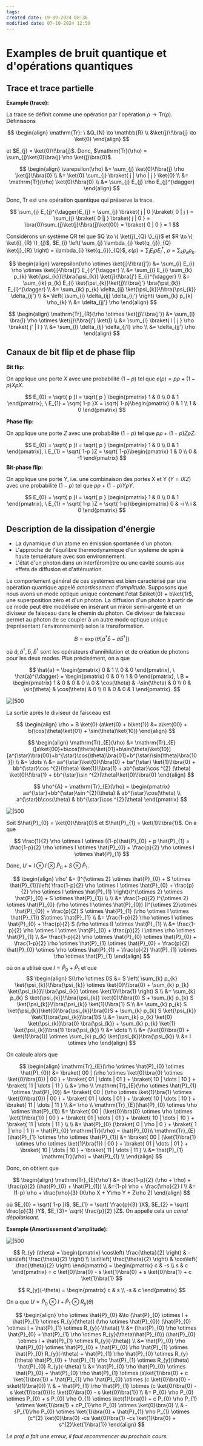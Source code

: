 ```yaml
---
tags: 
created date: 19-09-2024 08:36
modified date: 07-10-2024 12:59
---
```

# Examples de bruit quantique et d'opérations quantiques

## Trace et trace partielle

**Example (trace):** 

La trace se définit comme une opération par l'opération $\rho \to \mathrm{Tr}(\rho)$. Définissons

$$
\begin{align}
\mathrm{Tr}: \ &Q_{N} \to \mathbb{R} \\
&\ket{j}\!\bra{j} \to \ket{0}
\end{align}
$$

et $E_{j} = \ket{0}\!\bra{j}$. Donc, $\mathrm{Tr}(\rho) = \sum_{j}\ket{0}\bra{j} \rho \ket{j}\bra{0}$.

$$
\begin{align}
\varepsilon(\rho) &= \sum_{j} \ket{0}\!\bra{j} \rho \ket{j}\!\bra{0} \\
&= \ket{0} \sum_{j} \braket{ j | \rho | j } \ket{0} \\
&= \mathrm{Tr}(\rho) \ket{0}\!\bra{0} \\
&= \sum_{j} E_{j} \rho E_{j}^{\dagger}
\end{align}
$$

Donc, $\mathrm{Tr}$ est une opération quantique qui préserve la trace.

$$
\sum_{j} E_{j}^{\dagger}E_{j} = \sum_{j} \braket{ j | 0 }\braket{ 0 | j } = \sum_{j} \braket{ 0 |j  } \braket{ j | 0 } = \bra{0}\sum_{j}\ket{j}\!\bra{j}\ket{00} = \braket{ 0 | 0 } = 1
$$

Considérons un système QR tel que $Q \to \{ \ket{j}_{Q} \}_{j}$ et $R \to \{ \ket{i}_{R} \}_{j}$, $E_{i} \left( \sum_{j} \lambda_{j} \ket{q_{j}}_{Q} \ket{j}_{R} \right) = \lambda_{i} \ket{q_{i}}_{Q}$, $\varepsilon(\rho) = \sum_{i} E_{i} \rho E_{i}^{\dagger}$, $\rho = \sum_{k} p_{k} \rho_{k}$.

$$
\begin{align}
\varepsilon(\rho \otimes \ket{j}\!\bra{j'}) &= \sum_{i} E_{i} \rho \otimes \ket{j}\!\bra{j'} E_{i}^{\dagger} \\
&= \sum_{i} E_{i} \sum_{k} p_{k} \ket{\psi_{k}}\!\bra{\psi_{k}} \ket{j}\!\bra{j'} E_{i}^{\dagger} \\
&= \sum_{ik} p_{k} E_{i} \ket{\psi_{k}}\ket{j}\!\bra{j'} \bra{\psi_{k}} E_{i}^{\dagger} \\
&= \sum_{ik} p_{k} \delta_{ij} \ket{\psi_{k}}\!\bra{\psi_{k}} \delta_{ij'} \\
&= \left( \sum_{i} \delta_{ij} \delta_{ij'} \right) \sum_{k} p_{k} \rho_{k} \\
&= \delta_{jj'} \rho
\end{align}
$$

$$
\begin{align}
\mathrm{Tr}_{R}(\rho \otimes  \ket{j}\!\bra{j'}) &= \sum_{l} \bra{l} \rho \otimes \ket{j}\!\bra{j'} \ket{l} \\
&= \sum_{l} \braket{ l | j } \rho \braket{ j' | l } \\
&= \sum_{l} \delta_{lj} \delta_{j'l} \rho \\
&= \delta_{jj'} \rho
\end{align}
$$

## Canaux de bit flip et de phase flip

**Bit flip:**

On applique une porte $X$ avec une probabilité $(1-p)$ tel que $\varepsilon(\rho) = p \rho + (1-p)X\rho X$.

$$
E_{0} = \sqrt{ p }I = \sqrt{ p } \begin{pmatrix}
1 & 0 \\
0 & 1
\end{pmatrix}, \
E_{1} = \sqrt{ 1-p }X = \sqrt{ 1-p}\begin{pmatrix}
0 & 1 \\
1 & 0
\end{pmatrix}
$$

**Phase flip:**

On applique une porte $Z$ avec une probabilité $(1-p)$ tel que $p \rho + (1-p)Z\rho Z$.

$$
E_{0} = \sqrt{ p }I = \sqrt{ p } \begin{pmatrix}
1 & 0 \\
0 & 1
\end{pmatrix}, \
E_{1} = \sqrt{ 1-p }Z = \sqrt{ 1-p}\begin{pmatrix}
1 & 0 \\
0 & -1
\end{pmatrix}
$$
**Bit-phase flip:**

On applique une porte $Y$, i.e. une combinaison des portes X et Y ($Y = iXZ$) avec une probabilité $(1-p)$ tel que $p \rho + (1-p)Y\rho Y$.

$$
E_{0} = \sqrt{ p }I = \sqrt{ p } \begin{pmatrix}
1 & 0 \\
0 & 1
\end{pmatrix}, \
E_{1} = \sqrt{ 1-p }Z = \sqrt{ 1-p}\begin{pmatrix}
0 & -i \\
i & 0
\end{pmatrix}
$$

## Description de la dissipation d'énergie

- La dynamique d'un atome en émission spontanée d'un photon.
- L'approche de l'équilibre thermodynamique d'un système de spin à haute température avec son environnement.
- L'état d'un photon dans un interféromètre ou une cavité soumis aux effets de diffusion et d'atténuation.

Le comportement général de ces systèmes est bien caractérisé par une opération quantique appelé *amortissement d'amplitude*. Supposons que nous avons un mode optique unique contenant l'état $a\ket{0} + b\ket{1}$, une superposition zéro et d'un photon. La diffusion d'un photon à partir de ce mode peut être modélisée en insérant un miroir semi-argenté et un diviseur de faisceau dans le chemin du photon. Ce diviseur de faisceau permet au photon de se coupler à un autre mode optique unique (représentant l'environnement) selon la transformation.

$$
B = \exp(\theta [\hat{a}^{\dagger}\hat{b} - \hat{a}\hat{b}^{\dagger}])
$$

où $\hat{a}, \hat{a}^{\dagger}, \hat{b}, \hat{b}^{\dagger}$ sont les opérateurs d'annihilation et de création de photons pour les deux modes. Plus précisément, on a que

$$
\hat{a} = \begin{pmatrix}
0 & 1 \\
0 & 0
\end{pmatrix}, \
\hat{a}^{\dagger} = \begin{pmatrix}
0 & 0 \\
1 & 0
\end{pmatrix}, \
B = \begin{pmatrix}
1 & 0 & 0 & 0 \\
0 & \cos(\theta) & -\sin(\theta) & 0 \\
0 & \sin(\theta) & \cos(\theta) & 0 \\
0 & 0 & 0 & 1
\end{pmatrix}.
$$

![|500](Attachements/4b-1.png)

La sortie après le diviseur de faisceau est

$$
\begin{align}
\rho = B \ket{0} (a\ket{0} + b\ket{1}) &= a\ket{00} + b(\cos(\theta)\ket{01} + \sin(\theta)\ket{10})
\end{align}
$$

$$
\begin{align}
\mathrm{Tr}_{E}(\rho) &= \mathrm{Tr}_{E}([a\ket{00}+b\cos(\theta)\ket{01}+b\sin(\theta)\ket{10}] [a^{\star}\bra{00}+b^{\star}\cos(\theta)\bra{01}+b^{\star}\sin(\theta)\bra{10}]) \\
&= \dots \\
&= aa^{\star}\ket{0}\!\bra{0} + ba^{\star}  \ket{1}\!\bra{0} + bb^{\star}\cos ^{2}(\theta) \ket{1}\!\bra{1} + ab^{\star}\cos ^{2} (\theta) \ket{0}\!\bra{1} + bb^{\star}\sin ^{2}(\theta)\ket{0}\!\bra{0}
\end{align}
$$

$$
\rho^{A} = \mathrm{Tr}_{E}(\rho) = \begin{pmatrix}
aa^{\star}+bb^{\star}\sin ^{2}(\theta) & ab^{\star}\cos(\theta) \\
a^{\star}b\cos(\theta) & bb^{\star}\cos ^{2}(\theta)
\end{pmatrix}
$$

![|500](Attachements/4b-2.png)

Soit $\hat{P}_{0} = \ket{0}\!\bra{0}$ et $\hat{P}_{1} = \ket{1}\!\bra{1}$. On a que 

$$
\frac{1}{2} \rho \otimes I \otimes ((1-p)\hat{P}_{0} + p \hat{P}_{1} = \frac{1-p}{2} \rho \otimes I \otimes \hat{P}_{0} + \frac{p}{2} \rho \otimes I \otimes \hat{P}_{1}
$$

Donc, $U = I \otimes I \otimes \hat{P}_{0} + S\otimes \hat{P}_{1}$.

$$
\begin{align}
\rho' &= (I^{\otimes 2} \otimes  \hat{P}_{0} + S \otimes  \hat{P}_{1})\left( \frac{1-p}{2} \rho \otimes I \otimes \hat{P}_{0} + \frac{p}{2} \rho \otimes I \otimes \hat{P}_{1} \right)(I^{\otimes 2} \otimes \hat{P}_{0} + S \otimes  \hat{P}_{1}) \\
 \\
&= \frac{1-p}{2} I^{\otimes 2} \otimes  \hat{P}_{0} (\rho \otimes I \otimes \hat{P}_{0}) (I^{\otimes 2}\otimes \hat{P}_{0}) + \frac{p}{2} S \otimes \hat{P}_{1} (\rho \otimes I \otimes \hat{P}_{1}) S\otimes \hat{P}_{1} \\
&= \frac{1-p}{2} \rho \otimes I \otimes  \hat{P}_{0} + \frac{p}{2} S (\rho \otimes I) \otimes  \hat{P}_{1} \\
&= \frac{1-p}{2} \rho \otimes  I \otimes  \hat{P}_{0} + \frac{p}{2} I \otimes  \rho \otimes  \hat{P}_{1} \\
&= \frac{1-p}{2} \rho \otimes  \hat{P}_{0} \otimes  \hat{P}_{0} + \frac{1-p}{2} \rho \otimes  \hat{P}_{1} \otimes  \hat{P}_{0} + \frac{p}{2} \hat{P}_{0} \otimes \rho \otimes \hat{P}_{1} + \frac{p}{2} \hat{P}_{1} \otimes  \rho \otimes \hat{P}_{1}
\end{align}
$$

où on a utilisé que $I = \hat{P}_{0} + \hat{P}_{1}$ et que
$$
\begin{align}
S(\rho \otimes  I)S &= S \left( \sum_{k} p_{k} \ket{\psi_{k}}\!\bra{\psi_{k}} \otimes  \ket{0}\!\bra{0} + \sum_{k} p_{k} \ket{\psi_{k}}\!\bra{\psi_{k}} \otimes  \ket{1}\!\bra{1} \right) S \\
&= \sum_{k} p_{k} S \ket{\psi_{k}}\!\bra{\psi_{k}} \ket{0}\!\bra{0} S + \sum_{k} p_{k} S \ket{\psi_{k}}\!\bra{\psi_{k}} \ket{1}\!\bra{1} S \\
&= \sum_{k} p_{k} S \ket{\psi_{k}}\ket{0}\bra{\psi_{k}}\bra{0}S + \sum_{k} p_{k} S \ket{\psi_{k}} \ket{1}\bra{\psi_{k}}\bra{1}S \\
&= \sum_{k} p_{k} \ket{0} \ket{\psi_{k}}\bra{0} \bra{\psi_{k}} + \sum_{k} p_{k} \ket{1} \ket{\psi_{k}}\bra{1} \bra{\psi_{k}} \\
&= \dots \\ \\
&= (\ket{0}\bra{0} + \ket{1}\bra{1}) \otimes \sum_{k} p_{k} \ket{\psi_{k}}\bra{\psi_{k}} \\
&= I \otimes \rho
\end{align}
$$

On calcule alors que

$$
\begin{align}
\mathrm{Tr}_{E}(\rho \otimes  \hat{P}_{0} \otimes  \hat{P}_{0}) &= \braket{ 00 | (\rho \otimes \ket{0}\bra{0} \otimes \ket{0}\bra{0}) | 00 } + \braket{ 01 | \dots | 01 } + \braket{ 10 | \dots | 10 } + \braket{ 11 | \dots | 11 }  \\
&= \rho \\
\mathrm{Tr}_{E}(\rho \otimes  \hat{P}_{1} \otimes  \hat{P}_{0}) &= \braket{ 00 | (\rho \otimes \ket{1}\bra{1} \otimes \ket{0}\bra{0}) | 00 } + \braket{ 01 | \dots | 01 } + \braket{ 10 | \dots | 10 } + \braket{ 11 | \dots | 11 } \\
&= \rho \\
\mathrm{Tr}_{E}(\hat{P}_{0} \otimes  \rho \otimes \hat{P}_{1}) &= \braket{ 00 | (\ket{0}\bra{0} \otimes \rho \otimes  \ket{1}\bra{1}) | 00 } + \braket{ 01 | \dots | 01 } + \braket{ 10 | \dots | 10 } + \braket{ 11 | \dots | 11 }  \\ \\
&= \hat{P}_{0} (\braket{ 0 | \rho | 0 } + \braket{ 1 | \rho | 1 }) = \hat{P}_{0} \mathrm{Tr}(\rho) = \hat{P}_{0}\\
\mathrm{Tr}_{E}(\hat{P}_{1} \otimes  \rho \otimes \hat{P}_{1}) &= \braket{ 00 | (\ket{1}\bra{1} \otimes \rho \otimes  \ket{1}\bra{1}) | 00 } + \braket{ 01 | \dots | 01 } + \braket{ 10 | \dots | 10 } + \braket{ 11 | \dots | 11 } \\
&= \hat{P}_{1} \mathrm{Tr}(\rho) = \hat{P}_{1} \\
\end{align}
$$

Donc, on obtient que 

$$
\begin{align}
\mathrm{Tr}_{E}(\rho') &= \frac{1-p}{2} (\rho + \rho) + \frac{p}{2} (\hat{P}_{0} + \hat{P}_{1}) \\
&=(1-p) \rho + \frac{\rho}{2} I \\
&= (1-p) \rho + \frac{\rho}{3} (X\rho X + Y\rho Y + Z\rho Z)
\end{align}
$$

où $E_{0} = \sqrt{ 1-p }I$, $E_{1} = \sqrt{ \frac{p}{3} }X$, $E_{2} = \sqrt{ \frac{p}{3} }Y$, $E_{3}= \sqrt{ \frac{p}{2} }Z$. On appelle cela un *canal dépolarisant.*

**Exemple (Amortissement d'amplitude):**

![|500](Attachements/4b-1.png)

$$
R_{y} (\theta) = \begin{pmatrix}
\cos\left( \frac{\theta}{2} \right) & -\sin\left( \frac{\theta}{2} \right) \\
\sin\left( \frac{\theta}{2} \right) & \cos\left( \frac{\theta}{2} \right)
\end{pmatrix} =
\begin{pmatrix}
c & -s \\
s & c
\end{pmatrix}
= c \ket{0}\bra{0} - s \ket{1}\bra{0} + s \ket{0}\bra{1} + c \ket{1}\bra{1}
$$

$$
R_{y}(-\theta) = \begin{pmatrix}
c & s \\
-s & c
\end{pmatrix}
$$

On a que $U = \hat{P}_{0} \otimes I + \hat{P}_{1} \otimes R_{y}(\theta)$

$$
\begin{align}
\rho \otimes \hat{P}_{0} &\to (\hat{P}_{0} \otimes  I + \hat{P}_{1} \otimes  R_{y}(\theta)) (\rho \otimes \hat{P}_{0}) (\hat{P}_{0} \otimes  I + \hat{P}_{1} \otimes  R_{y}(-\theta)) \\
&= (\hat{P}_{0} \rho \otimes \hat{P}_{0} + \hat{P}_{1} \rho \otimes  R_{y}(\theta)\hat{P}_{0}) (\hat{P}_{0} \otimes  I + \hat{P}_{1} \otimes  R_{y}(-\theta)) \\
&= \hat{P}_{0} \rho \hat{P}_{0} \otimes  \hat{P}_{0} + \hat{P}_{0} \rho \hat{P}_{1} \otimes  \hat{P}_{0} R_{y}(-\theta) + \hat{P}_{1} \rho \hat{P}_{0} \otimes  R_{y}(\theta) \hat{P}_{0} + \hat{P}_{1} \rho \hat{P}_{1} \otimes  R_{y}(\theta) \hat{P}_{0} R_{y}(-\theta) \\
&= \hat{P}_{0} \rho  \hat{P}_{0} \otimes  \hat{P}_{0} + \hat{P}_{0} \rho \hat{P}_{1} \otimes  (s\ket{1}\bra{0} + c \ket{1}\bra{1}) + \hat{P}_{1} \rho \hat{P}_{0} \otimes (c \ket{0}\bra{0} - s\ket{1}\bra{0}) \\
& + \hat{P}_{1} \rho \hat{P}_{1} \otimes  (c \ket{0}\bra{0} - s \ket{1}\bra{0})(c \ket{0}\bra{0} - s \ket{0}\bra{1}) \\
&= P_{0} \rho P_{0} \otimes  P_{0} + s P_{0} \rho O_{1} \otimes  \ket{1}\bra{0} + c P_{0} \rho P_{1} \otimes  \ket{1}\bra{1} + cP_{1}\rho P_{0} \otimes  \ket{0}\bra{0}  \\
& - sP_{1}\rho P_{0} \otimes  \ket{1}\bra{0} + \hat{P}_{1} \rho P_{1} \otimes  (c^{2} \ket{0}\bra{0} -cs \ket{0}\bra{1} -cs \ket{1}\bra{0} + s^{2}\ket{1}\bra{1})
\end{align}
$$

*Le prof a fait une erreur, il faut recommencer au prochain cours.*